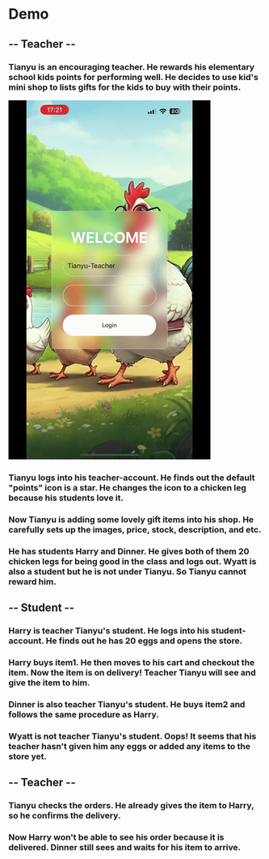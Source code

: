 # Demo

## -- Teacher --

### Tianyu is an encouraging teacher. He rewards his elementary school kids points for performing well. He decides to use kid's mini shop to lists gifts for the kids to buy with their points.

![Demo1](demo/demozz.gif)


### Tianyu logs into his teacher-account. He finds out the default "points" icon is a star. He changes the icon to a chicken leg because his students love it.



### Now Tianyu is adding some lovely gift items into his shop. He carefully sets up the images, price, stock, description, and etc.



### He has students Harry and Dinner. He gives both of them 20 chicken legs for being good in the class and logs out. Wyatt is also a student but he is not under Tianyu. So Tianyu cannot reward him.


## -- Student --

### Harry is teacher Tianyu's student. He logs into his student-account. He finds out he has 20 eggs and opens the store.


### Harry buys item1. He then moves to his cart and checkout the item. Now the item is on delivery! Teacher Tianyu will see and give the item to him.


### Dinner is also teacher Tianyu's student. He buys item2 and follows the same procedure as Harry.


### Wyatt is not teacher Tianyu's student. Oops! It seems that his teacher hasn't given him any eggs or added any items to the store yet.


## -- Teacher --

### Tianyu checks the orders. He already gives the item to Harry, so he confirms the delivery.


### Now Harry won't be able to see his order because it is delivered. Dinner still sees and waits for his item to arrive.




